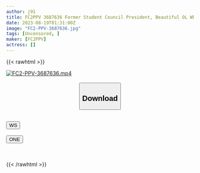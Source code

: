 ```yaml
---
author: j91
title: FC2PPV 3687636 Former Student Council President, Beautiful OL Who Works For A Certain Major Company, Even Though It’s The First Shoot, Outdoor Exposure Sex, Car Sex, And Public Toilet Sex! ! Main Part Face Out, Outdoor Creampie Individual Shooting, Individual Shooting Completely Original 375th Person [cen]
date: 2023-08-19T01:31:00Z
image: "FC2-PPV-3687636.jpg"
tags: [Uncensored, ]
maker: [FC2PPV]
actress: []
---
```



{{< rawhtml >}}

<div class="video" data-videoid="2hfcwbvpl7dl">
    <a href="javascript:;">
        <img src="https://my.j91.asia/posts/FC2-PPV-3687636/FC2-PPV-3687636.jpg" width="WIDTH" height="HEIGHT" alt="FC2-PPV-3687636.mp4" loading="lazy">
    </a>
</div>

<script type="text/javascript" src="https://j91.asia/asset/on-demand-ws.js"></script>

<br>
  <link rel="stylesheet" href="https://j91.asia/asset/bs5.css">
  
  <center>
  <button class="btn btn-primary" type="button" data-bs-toggle="collapse" data-bs-target=".multi-collapse" aria-expanded="false" aria-controls="multiCollapseExample1 multiCollapseExample2"><h2>Download</h2></button></center>
</p>
<div class="row">
  <div class="col">
    <div class="collapse multi-collapse" id="multiCollapseExample1">
      <div class="card card-body">
	      	      <br>
<div class="buttons">  
<a href="https://wolfstream.tv/v/2hfcwbvpl7dl"><button class="btn-hover color-3"><i class="fa fa-download"></i> WS</button></a></div>
    </div>
  </div>
</div>
  <div class="col">
    <div class="collapse multi-collapse" id="multiCollapseExample2">
      <div class="card card-body">
	      <br>
<div class="buttons">
    <a href="https://oneupload.to/5un1oyqiomiq"><button class="btn-hover color-9"><i class="fa fa-download"></i> ONE</button></a></div>
<br><br>
      </div>
    </div>
  </div>
</div>

{{< /rawhtml >}}
